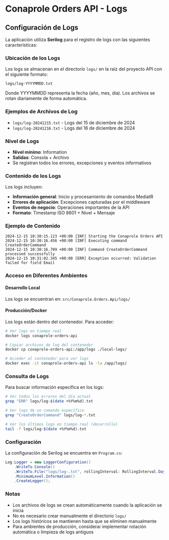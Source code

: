 # Conaprole Orders API - Logs

## Configuración de Logs

La aplicación utiliza **Serilog** para el registro de logs con las siguientes características:

### Ubicación de los Logs

Los logs se almacenan en el directorio `logs/` en la raíz del proyecto API con el siguiente formato:

```
logs/log-YYYYMMDD.txt
```

Donde YYYYMMDD representa la fecha (año, mes, día). Los archivos se rotan diariamente de forma automática.

### Ejemplos de Archivos de Log

- `logs/log-20241215.txt` - Logs del 15 de diciembre de 2024
- `logs/log-20241216.txt` - Logs del 16 de diciembre de 2024

### Nivel de Logs

- **Nivel mínimo**: Information
- **Salidas**: Consola + Archivo
- Se registran todos los errores, excepciones y eventos informativos

### Contenido de los Logs

Los logs incluyen:

- **Información general**: Inicio y procesamiento de comandos MediatR
- **Errores de aplicación**: Excepciones capturadas por el middleware
- **Eventos de negocio**: Operaciones importantes de la API
- **Formato**: Timestamp ISO 8601 + Nivel + Mensaje

### Ejemplo de Contenido

```
2024-12-15 10:30:15.123 +00:00 [INF] Starting the Conaprole Orders API
2024-12-15 10:30:16.456 +00:00 [INF] Executing command CreateOrderCommand
2024-12-15 10:30:16.789 +00:00 [INF] Command CreateOrderCommand processed successfully
2024-12-15 10:31:02.345 +00:00 [ERR] Exception occurred: Validation failed for field Email
```

### Acceso en Diferentes Ambientes

#### Desarrollo Local
Los logs se encuentran en: `src/Conaprole.Orders.Api/logs/`

#### Producción/Docker
Los logs están dentro del contenedor. Para acceder:

```bash
# Ver logs en tiempo real
docker logs conaprole-orders-api

# Copiar archivos de log del contenedor
docker cp conaprole-orders-api:/app/logs ./local-logs/

# Acceder al contenedor para ver logs
docker exec -it conaprole-orders-api ls -la /app/logs/
```

### Consulta de Logs

Para buscar información específica en los logs:

```bash
# Ver todos los errores del día actual
grep "ERR" logs/log-$(date +%Y%m%d).txt

# Ver logs de un comando específico
grep "CreateOrderCommand" logs/log-*.txt

# Ver los últimos logs en tiempo real (desarrollo)
tail -f logs/log-$(date +%Y%m%d).txt
```

### Configuración

La configuración de Serilog se encuentra en `Program.cs`:

```csharp
Log.Logger = new LoggerConfiguration()
    .WriteTo.Console()
    .WriteTo.File("logs/log-.txt", rollingInterval: RollingInterval.Day)
    .MinimumLevel.Information()
    .CreateLogger();
```

### Notas

- Los archivos de logs se crean automáticamente cuando la aplicación se inicia
- No es necesario crear manualmente el directorio `logs/`
- Los logs históricos se mantienen hasta que se eliminen manualmente
- Para ambientes de producción, considerar implementar rotación automática o limpieza de logs antiguos